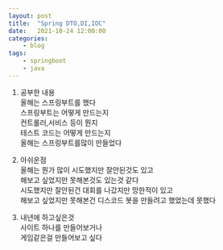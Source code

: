 ```yaml
---
layout: post
title:	"Spring DTO,DI,IOC"
date:	2021-10-24 12:00:00
categories:
    - blog
tags:
    - springboot
    - java
---
```


1. 공부한 내용   
올해는 스프링부트를 했다   
스프링부트는 어떻게 만드는지   
컨트롤러,서비스 등이 뭔지   
테스트 코드는 어떻게 만드는지   
올해는 스프링부트를많이 만들었다   
   

2. 아쉬운점   
올해는 뭔가 많이 시도했지만 잘안된것도 있고   
해보고 싶었지만 못해본것도 있는것 같다   
시도했지만 잘안된건 대회를 나갔지만 망한적이 있고   
해보고 싶었지만 못해본건 디스코드 봇을 만들려고 했었는데 못했다   

3. 내년에 하고싶은것   
사이트 하나를 만들어보거나   
게임같은걸 만들어보고 싶다   


